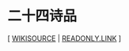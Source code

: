 # 二十四诗品

[ [WIKISOURCE](https://zh.wikisource.org/zh-hans/二十四诗品)
| [READONLY.LINK](https://readonly.link/books/https://books.xieyuheng.com/司空图/二十四诗品/book.json) ]
